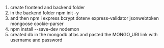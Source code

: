 1. create frontend and backend folder
2. in the backend folder npm init -y 
3. and then npm i express bcrypt dotenv express-validator jsonwebtoken mongoose cookie-parser
4. npm install --save-dev nodemon
5. created db in the mongodb atlas and pasted the MONGO_URI link with username and password